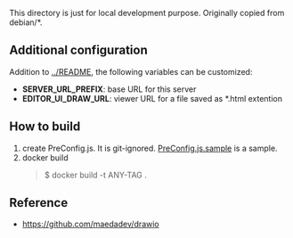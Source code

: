 This directory is just for local development purpose.
Originally copied from debian/*.

## Additional configuration

Addition to [../README](../README.md), the following variables can be
customized:

* **SERVER_URL_PREFIX**:  base URL for this server
* **EDITOR_UI_DRAW_URL**: viewer URL for a file saved as *.html extention

## How to build

1. create PreConfig.js.  It is git-ignored.
   [PreConfig.js.sample](PreConfig.js.sample) is a sample.
2. docker build
      > $ docker build -t ANY-TAG .

## Reference

* <https://github.com/maedadev/drawio>
